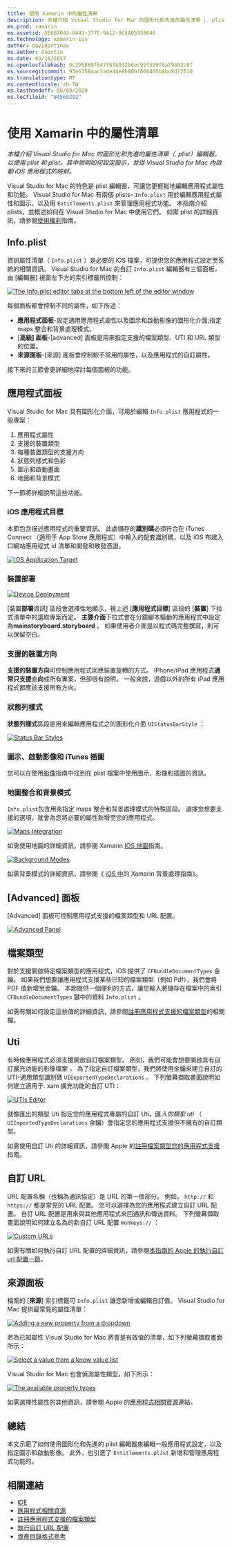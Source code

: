 ```yaml
---
title: 使用 Xamarin 中的屬性清單
description: 本檔介紹 Visual Studio for Mac 的圖形化和先進的屬性清單（. plist）編輯器，以使用 plist 和 plist。 其中說明如何設定圖示，並從 Visual Studio for Mac 內啟動 iOS 應用程式的映射。
ms.prod: xamarin
ms.assetid: 5E687043-0443-377C-9A12-9C5A05958646
ms.technology: xamarin-ios
author: davidortinau
ms.author: daortin
ms.date: 03/18/2017
ms.openlocfilehash: 6c2b5869f647f65b932b6ec92f359f8a79402c8f
ms.sourcegitcommit: 93e6358aac2ade44e8b800f066405b8bc8df2510
ms.translationtype: MT
ms.contentlocale: zh-TW
ms.lasthandoff: 06/09/2020
ms.locfileid: "84569292"
---
```

# <a name="working-with-property-lists-in-xamarinios"></a>使用 Xamarin 中的屬性清單

_本檔介紹 Visual Studio for Mac 的圖形化和先進的屬性清單（. plist）編輯器，以使用 plist 和 plist。其中說明如何設定圖示，並從 Visual Studio for Mac 內啟動 iOS 應用程式的映射。_

Visual Studio for Mac 的特色是 plist 編輯器，可讓您更輕鬆地編輯應用程式屬性和功能。 Visual Studio for Mac 有兩個 plists- `Info.plist` 用於編輯應用程式屬性和圖示，以及用 `Entitlements.plist` 來管理應用程式功能。 本指南介紹 plists，並概述如何在 Visual Studio for Mac 中使用它們。 如需 plist 的詳細資訊，請參閱[使用權利](~/ios/deploy-test/provisioning/entitlements.md)指南。

## <a name="infoplist"></a>Info.plist

資訊屬性清單（ `Info.plist` ）是必要的 iOS 檔案，可提供您的應用程式設定至系統的相關資訊。 Visual Studio for Mac 的自訂 `Info.plist` 編輯器有三個面板，由 [編輯器] 視窗左下方的索引標籤所控制：

 [![](property-lists-images/tabs.png "The Info.plist editor tabs at the bottom left of the editor window")](property-lists-images/tabs.png#lightbox)

每個面板都會控制不同的屬性，如下所述：

- **應用程式面板**-設定通用應用程式屬性以及圖示和啟動影像的圖形化介面;指定 maps 整合和背景處理模式。
- [**高級] 面板**-[advanced] 面板是用來指定支援的檔案類型、UTI 和 URL 類型的位置。
- **來源面板**-[來源] 面板會控制較不常用的屬性，以及應用程式的自訂屬性。

接下來的三節會更詳細地探討每個面板的功能。

## <a name="application-panel"></a>應用程式面板

Visual Studio for Mac 具有圖形化介面，可用於編輯 `Info.plist` 應用程式的一般專案：

1. 應用程式屬性
1. 支援的裝置類型
1. 每種裝置類型的支援方向
1. 狀態列樣式和色彩
1. 圖示和啟動畫面
1. 地圖和背景模式

下一節將詳細說明這些功能。

 <a name="iOS_Application_Target"></a>

### <a name="ios-application-target"></a>iOS 應用程式目標

本節包含描述應用程式的重要資訊。
此處儲存的**識別碼**必須符合在 iTunes Connect （適用于 App Store 應用程式）中輸入的配套識別碼，以及 iOS 布建入口網站應用程式 id 清單和開發和散發憑證。

 [![](property-lists-images/image24.png "iOS Application Target")](property-lists-images/image24.png#lightbox)

### <a name="device-deployment"></a>裝置部署

 [![](property-lists-images/deployment.png "Device Deployment")](property-lists-images/deployment.png#lightbox)

[裝置**部署**資訊] 區段會選擇性地顯示，視上述 [**應用程式目標**] 區段的 [**裝置**] 下拉式清單中的選取專案而定。 **主要介面**下拉式會在分鏡腳本驅動的應用程式中設定為**mainstoryboard.storyboard** 。 如果使用者介面是以程式碼完整撰寫，則可以保留空白。

### <a name="supported-device-orientations"></a>支援的裝置方向

 **支援的裝置方向**可控制應用程式回應裝置旋轉的方式。 IPhone/iPad 應用程式**通常只支援**直**向**或所有專案，但卻很有説明。 一般來說，遊戲以外的所有 iPad 應用程式都應該支援所有方向。

### <a name="status-bar-styles"></a>狀態列樣式

**狀態列樣式**區段是用來編輯應用程式之的圖形化介面 `UIStatusBarStyle` ：

 [![](property-lists-images/status.png "Status Bar Styles")](property-lists-images/status.png#lightbox)

 <a name="Icons"></a>

### <a name="icons-launch-images-and-itunes-artwork"></a>圖示、啟動影像和 iTunes 插圖

您可以在使用[影像](~/ios/app-fundamentals/images-icons/index.md)指南中找到在 plist 檔案中使用圖示、影像和插圖的資訊。

### <a name="maps-integration-and-background-modes"></a>地圖整合和背景模式

`Info.plist`包含用來指定 maps 整合和背景處理模式的特殊區段。 選擇您想要支援的選項，就會為您將必要的屬性新增至您的應用程式。

 [![](property-lists-images/maps.png "Maps Integration")](property-lists-images/maps.png#lightbox)

如需使用地圖的詳細資訊，請參閱 Xamarin [IOS 地圖](~/ios/user-interface/controls/ios-maps/index.md)指南。

 [![](property-lists-images/bging.png "Background Modes")](property-lists-images/bging.png#lightbox)

如需背景模式的詳細資訊，請參閱《 [iOS 中](~/ios/app-fundamentals/backgrounding/introduction-to-backgrounding-in-ios.md)的 Xamarin 背景處理指南》。

## <a name="advanced-panel"></a>[Advanced] 面板

[Advanced] 面板可控制應用程式支援的檔案類型和 URL 配置。

 [![](property-lists-images/image34.png "Advanced Panel")](property-lists-images/image34.png#lightbox)

 <a name="Document_Types"></a>

## <a name="document-types"></a>檔案類型

對於支援開啟特定檔案類型的應用程式，iOS 提供了 `CFBundleDocumentTypes` 金鑰。 如果我們想要讓應用程式支援某些已知的檔案類型（例如 Pdf），我們會將 PDF 值新增至金鑰。 本節提供一個便利的方式，讓您輸入將儲存在檔案中的索引 `CFBundleDocumentTypes` 鍵中的資料 `Info.plist` 。

如需有關如何設定這些值的詳細資訊，請參閱[註冊應用程式支援的檔案類型](https://developer.apple.com/library/ios/#documentation/FileManagement/Conceptual/DocumentInteraction_TopicsForIOS/Articles/RegisteringtheFileTypesYourAppSupports.html)的相關檔。

## <a name="utis"></a>Uti

有時候應用程式必須支援開啟自訂檔案類型。 例如，我們可能會想要開啟具有自訂擴充功能的影像檔案 *。* 為了指定自訂檔案類型，我們將使用金鑰來建立自訂的 UTI-通用類型識別碼 `UIExportedTypeDeclarations` 。 下列螢幕擷取畫面說明如何建立適用于. xam 擴充功能的自訂 UTI：

 [![](property-lists-images/uti.png "UTIs Editor")](property-lists-images/uti.png#lightbox)

就像匯出的類型 Uti 指定您的應用程式專屬的自訂 Uti，匯*入的類型 uti* （ `UIImportedTypeDeclarations` 金鑰）會指定您的應用程式支援但不擁有的自訂類型。

如需使用自訂 Uti 的詳細資訊，請參閱 Apple 的[註冊檔案類型您的應用程式支援](https://developer.apple.com/library/ios/documentation/FileManagement/Conceptual/understanding_utis/understand_utis_declare/understand_utis_declare.html#//apple_ref/doc/uid/TP40001319-CH204-SW1)指南。

## <a name="custom-urls"></a>自訂 URL

URL 配置名稱（也稱為通訊協定）是 URL 的第一個部分。 例如， `http://` 和 `https://` 都是常見的 URL 配置。 您可以選擇為您的應用程式建立自訂 URL 配置。 自訂 URL 配置是用來與其他應用程式來回通訊和傳送資料。 下列螢幕擷取畫面說明如何建立名為的新自訂 URL 配置 `monkeys://` ：

 [![](property-lists-images/url.png "Custom URLs")](property-lists-images/url.png#lightbox)

如需有關如何執行自訂 URL 配置的詳細資訊，請參閱[本指南的 Apple 的執行自訂 url 配置一節](https://developer.apple.com/library/ios/documentation/iPhone/Conceptual/iPhoneOSProgrammingGuide/AdvancedAppTricks/AdvancedAppTricks.html)。

## <a name="source-panel"></a>來源面板

檔案的 [**來源**] 索引標籤可 `Info.plist` 讓您新增或編輯自訂值。 Visual Studio for Mac 提供最常見的屬性清單：

 [![](property-lists-images/image31.png "Adding a new property from a dropdown")](property-lists-images/image31.png#lightbox)

若為已知屬性 Visual Studio for Mac 將會是有效值的清單，如下列螢幕擷取畫面所示：

 [![](property-lists-images/image32.png "Select a value from a know value list")](property-lists-images/image32.png#lightbox)

Visual Studio for Mac 也會偵測屬性類型，如下所示：

 [![](property-lists-images/image33.png "The available property types")](property-lists-images/image33.png#lightbox)

如需選擇性屬性的其他資訊，請參閱 Apple 的[應用程式相關資源](https://developer.apple.com/library/ios/#DOCUMENTATION/iPhone/Conceptual/iPhoneOSProgrammingGuide/App-RelatedResources/App-RelatedResources.html)連結。

 <a name="Entitlements"></a>

## <a name="summary"></a>總結

本文示範了如何使用圖形化和先進的 plist 編輯器來編輯一般應用程式設定，以及指定圖示和啟動影像。 此外，也引進了 `Entitlements.plist` 新增和管理應用程式功能的。

## <a name="related-links"></a>相關連結

- [IDE](https://github.com/xamarin/recipes/tree/master/Recipes/cross-platform/ide)
- [應用程式相關資源](https://developer.apple.com/library/ios/#DOCUMENTATION/iPhone/Conceptual/iPhoneOSProgrammingGuide/App-RelatedResources/App-RelatedResources.html)
- [註冊應用程式支援的檔案類型](https://developer.apple.com/library/ios/#documentation/FileManagement/Conceptual/DocumentInteraction_TopicsForIOS/Articles/RegisteringtheFileTypesYourAppSupports.html)
- [執行自訂 URL 配置](https://developer.apple.com/library/ios/documentation/iPhone/Conceptual/iPhoneOSProgrammingGuide/AdvancedAppTricks/AdvancedAppTricks.html)
- [資產目錄格式參考](https://developer.apple.com/library/archive/documentation/Xcode/Reference/xcode_ref-Asset_Catalog_Format/index.html#//apple_ref/doc/uid/TP40015170-CH18-SW1)
